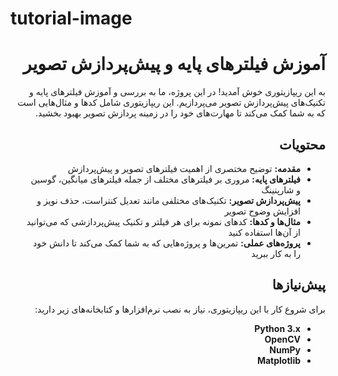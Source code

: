 # tutorial-image
<div dir="rtl">

# آموزش فیلترهای پایه و پیش‌پردازش تصویر

به این ریپازیتوری خوش آمدید! در این پروژه، ما به بررسی و آموزش فیلترهای پایه و تکنیک‌های پیش‌پردازش تصویر می‌پردازیم. این ریپازیتوری شامل کدها و مثال‌هایی است که به شما کمک می‌کند تا مهارت‌های خود را در زمینه پردازش تصویر بهبود بخشید.

## محتویات
- **مقدمه:** توضیح مختصری از اهمیت فیلترهای تصویر و پیش‌پردازش
- **فیلترهای پایه:** مروری بر فیلترهای مختلف از جمله فیلترهای میانگین، گوسین و شارپنینگ
- **پیش‌پردازش تصویر:** تکنیک‌های مختلفی مانند تعدیل کنتراست، حذف نویز و افزایش وضوح تصویر
- **مثال‌ها و کدها:** کدهای نمونه برای هر فیلتر و تکنیک پیش‌پردازشی که می‌توانید از آن‌ها استفاده کنید
- **پروژه‌های عملی:** تمرین‌ها و پروژه‌هایی که به شما کمک می‌کند تا دانش خود را به کار ببرید

## پیش‌نیازها
برای شروع کار با این ریپازیتوری، نیاز به نصب نرم‌افزارها و کتابخانه‌های زیر دارید:
- **Python 3.x**
- **OpenCV**
- **NumPy**
- **Matplotlib**

</div>
